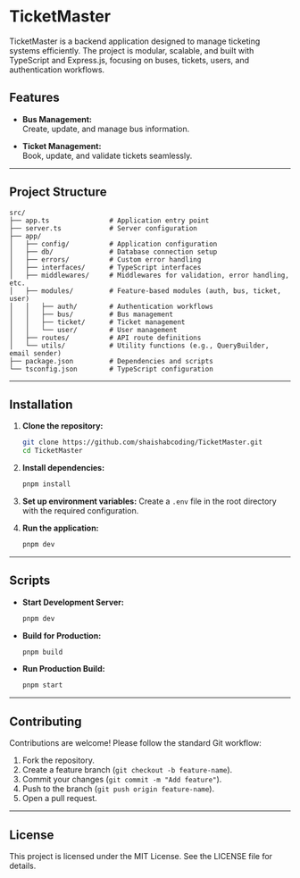 # TicketMaster

TicketMaster is a backend application designed to manage ticketing systems efficiently. The project is modular, scalable, and built with TypeScript and Express.js, focusing on buses, tickets, users, and authentication workflows.

## Features
 
- **Bus Management:**  
  Create, update, and manage bus information.

- **Ticket Management:**  
  Book, update, and validate tickets seamlessly.

---

## Project Structure

```plaintext
src/
├── app.ts               # Application entry point
├── server.ts            # Server configuration
├── app/
│   ├── config/          # Application configuration
│   ├── db/              # Database connection setup
│   ├── errors/          # Custom error handling
│   ├── interfaces/      # TypeScript interfaces
│   ├── middlewares/     # Middlewares for validation, error handling, etc.
│   ├── modules/         # Feature-based modules (auth, bus, ticket, user)
│   │   ├── auth/        # Authentication workflows
│   │   ├── bus/         # Bus management
│   │   ├── ticket/      # Ticket management
│   │   └── user/        # User management
│   ├── routes/          # API route definitions
│   └── utils/           # Utility functions (e.g., QueryBuilder, email sender)
├── package.json         # Dependencies and scripts
└── tsconfig.json        # TypeScript configuration
```

---

## Installation

1. **Clone the repository:**
   ```bash
   git clone https://github.com/shaishabcoding/TicketMaster.git
   cd TicketMaster
   ```

2. **Install dependencies:**
   ```bash
   pnpm install
   ```

3. **Set up environment variables:**
   Create a `.env` file in the root directory with the required configuration.

4. **Run the application:**
   ```bash
   pnpm dev
   ```

---

## Scripts

- **Start Development Server:**
  ```bash
  pnpm dev
  ```
- **Build for Production:**
  ```bash
  pnpm build
  ```
- **Run Production Build:**
  ```bash
  pnpm start
  ```

---

## Contributing

Contributions are welcome! Please follow the standard Git workflow:

1. Fork the repository.
2. Create a feature branch (`git checkout -b feature-name`).
3. Commit your changes (`git commit -m "Add feature"`).
4. Push to the branch (`git push origin feature-name`).
5. Open a pull request.

---

## License

This project is licensed under the MIT License. See the LICENSE file for details.